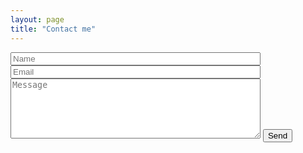```yaml
---
layout: page
title: "Contact me"
---
```


<form id="contact-form" action="https://formspree.io/agghim@gmail.com" method="post">
	<input type="text" name="Name" placeholder="Name" class="contactinput" style="width: 400px;" required>
	<input type="email" name="Email" placeholder="Email" class="contactinput" style="width: 400px;" required>
	<textarea name="Message" cols="30" rows="6" placeholder="Message" style="width: 400px;" required></textarea>
	<input class="submit" type="submit" value="Send">
</form>
